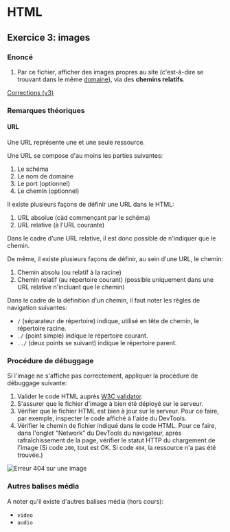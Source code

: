 # HTML

## Exercice 3: images

### Enoncé

 1. Par ce fichier, afficher des images propres au site (c'est-à-dire se trouvant dans le même [domaine](https://developer.mozilla.org/fr/docs/Learn/Common_questions/Pages_sites_servers_and_search_engines)), via des **chemins relatifs**.

[Corrections (v3)](./corrections)

### Remarques théoriques

#### URL

Une URL représente une et une seule ressource.

Une URL se compose d'au moins les parties suivantes:

1. Le schéma
2. Le nom de domaine
3. Le port (optionnel)
4. Le chemin (optionnel)

Il existe plusieurs façons de définir une URL dans le HTML:

1. URL absolue (càd commençant par le schéma)
2. URL relative (à l'URL courante)

Dans le cadre d'une URL relative, il est donc possible de n'indiquer que le chemin.

De même, il existe plusieurs façons de définir, au sein d'une URL, le chemin:
   1. Chemin absolu (ou relatif à la racine)
   2. Chemin relatif (au répertoire courant) (possible uniquement dans une URL relative n'incluant que le chemin)

Dans le cadre de la définition d'un chemin, il faut noter les règles de navigation suivantes:
 - `/` (séparateur de répertoire) indique, utilisé en tête de chemin, le répertoire racine. 
 - `./` (point simple) indique le répertoire courant.
 - `../` (deux points se suivant) indique le répertoire parent. 

### Procédure de débuggage

Si l'image ne s'affiche pas correctement, appliquer la procédure de débuggage suivante:

 1. Valider le code HTML auprès [W3C validator](https://validator.w3.org/).
 2. S'assurer que le fichier d'image à bien été déployé sur le serveur.
 3. Vérifier que le fichier HTML est bien à jour sur le serveur. Pour ce faire, par exemple, inspecter le code affiché à l'aide du DevTools.
 4. Vérifier le chemin de fichier indiqué dans le code HTML. Pour ce faire, dans l'onglet "Network" du DevTools du navigateur, après rafraîchissement de la page, vérifier le statut HTTP du chargement de l'image (Si code `200`, tout est OK. Si code `404`, la ressource n'a pas été trouvée.) 

 ![Erreur 404 sur une image](../resources/images/image-404.png)

 ### Autres balises média

 A noter qu'il existe d'autres balises média (hors cours):
   - `video`
   - `audio`